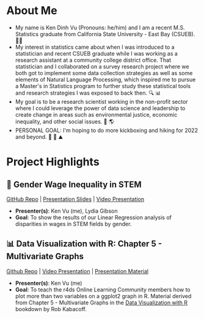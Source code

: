 # About Me

* My name is Ken Dinh Vu (Pronouns: he/him) and I am a recent M.S. Statistics graduate from California State University - East Bay (CSUEB). :man_student: 
* My interest in statistics came about when I was introduced to a statistician and recent CSUEB graduate while I was working as a research assistant at a community college district office.  That statistician and I collaborated on a survey research project where we both got to implement some data collection strategies as well as some elements of Natural Language Processing, which inspired me to pursue a Master's in Statistics program to further study these statistical tools and research strategies I was exposed to back then. :mag: 📊
* My goal is to be a research scientist working in the non-profit sector where I could leverage the power of data science and leadership to create change in areas such as environmental justice, economic inequality, and other social issues. :handshake: :earth_americas: 
* PERSONAL GOAL: I'm hoping to do more kickboxing and hiking for 2022 and beyond. :boxing_glove: :punch: ⛰️

# Project Highlights 
## 💸 Gender Wage Inequality in STEM 

[GitHub Repo](https://github.com/Ken-Vu/Gender-Wage-Inequality-in-STEM) | [Presentation Slides](https://rpubs.com/lgibson7/stat632_final_presentaton) | [Video Presentation](https://www.youtube.com/watch?v=ihl-15wL7zY) 
* **Presenter(s)**: Ken Vu (me), Lydia Gibson
* **Goal**: To show the results of our Linear Regression analysis of disparities in wages in STEM fields by gender.

## 📊 Data Visualization with R: Chapter 5 - Multivariate Graphs

[Github Repo](https://github.com/Ken-Vu/bookclub-datavisr) | [Video Presentation](https://www.youtube.com/watch?v=Wz0WCFv-gOk) | [Presentation Material](https://r4ds.github.io/bookclub-datavisr/multivariate-graphs.html)
* **Presenter(s)**: Ken Vu (me)
* **Goal**: To teach the r4ds Online Learning Community members how to plot more than two variables on a ggplot2 graph in R.  Material derived from Chapter 5 - Multivariate Graphs in the [Data Visualization with R](https://rkabacoff.github.io/datavis/) bookdown by Rob Kabacoff.
